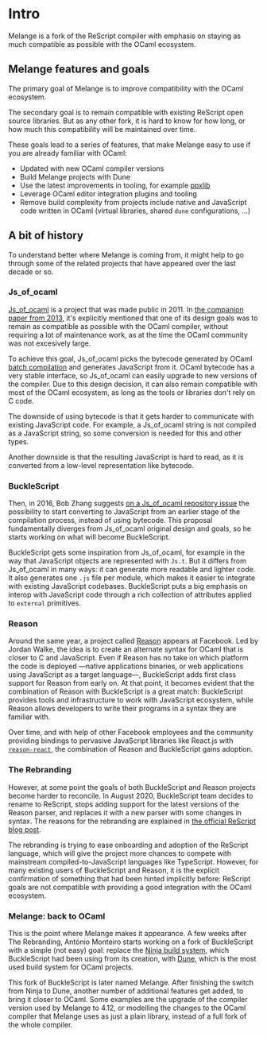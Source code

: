 <h1 data-nav-order="2000-01-01">Intro</h1>

Melange is a fork of the ReScript compiler with emphasis on staying as much compatible as possible with the OCaml ecosystem.

## Melange features and goals

The primary goal of Melange is to improve compatibility with the OCaml ecosystem.

The secondary goal is to remain compatible with existing ReScript open source libraries. But as any other fork, it is hard to know for how long, or how much this compatibility will be maintained over time.

These goals lead to a series of features, that make Melange easy to use if you are already familiar with OCaml:

- Updated with new OCaml compiler versions
- Build Melange projects with Dune
- Use the latest improvements in tooling, for example [ppxlib](https://github.com/ocaml-ppx/ppxlib)
- Leverage OCaml editor integration plugins and tooling
- Remove build complexity from projects include native and JavaScript code written in OCaml (virtual libraries, shared `dune` configurations, ...)

## A bit of history

To understand better where Melange is coming from, it might help to go through some of the related projects that have appeared over the last decade or so.

### Js_of_ocaml

[Js_of_ocaml](https://github.com/ocsigen/js_of_ocaml/) is a project that was made public in 2011. In [the companion paper from 2013](https://www.irif.fr/~balat/publications/vouillon_balat-Js_of_ocaml.pdf), 
it's explicitly mentioned that one of its design goals was to remain as compatible as possible with
the OCaml compiler, without requiring a lot of maintenance work, as at the time the OCaml community was not excesively large.

To achieve this goal, Js_of_ocaml picks the bytecode generated by OCaml [batch compilation](https://ocaml.org/manual/comp.html) and generates JavaScript from it.
OCaml bytecode has a very stable interface, so Js_of_ocaml can easily upgrade to new versions of the compiler. Due to this design decision, it can also remain compatible with most of the
OCaml ecosystem, as long as the tools or libraries don't rely on C code.

The downside of using bytecode is that it gets harder to communicate with existing JavaScript code. For example, a Js_of_ocaml string is not compiled as a JavaScript string, so some conversion is needed for this and other types.

Another downside is that the resulting JavaScript is hard to read, as it is converted from a low-level representation like bytecode.

### BuckleScript

Then, in 2016, Bob Zhang suggests [on a Js_of_ocaml repository issue](https://github.com/ocsigen/js_of_ocaml/issues/338) the possibility to start converting to JavaScript from an earlier stage of the compilation process, instead of using bytecode. This proposal fundamentally diverges from Js_of_ocaml original design and goals, so he starts working on what will become BuckleScript.

BuckleScript gets some inspiration from Js_of_ocaml, for example in the way that JavaScript objects are represented with `Js.t`. But it differs from Js_of_ocaml in many ways: it can generate more readable and lighter code. It also generates one `.js` file per module, which makes it easier to integrate with existing JavaScript codebases. BuckleScript puts a big emphasis on interop with JavaScript code through a rich collection of attributes applied to `external` primitives.

### Reason

Around the same year, a project called [Reason](https://reasonml.github.io/) appears at Facebook. Led by Jordan Walke, the idea is to create an alternate syntax for OCaml that is closer to C and JavaScript. Even if Reason has no take on which platform the code is deployed —native applications binaries, or web applications using JavaScript as a target language—, BuckleScript adds first class support for Reason from early on. At that point, it becomes evident that the combination of Reason with BuckleScript is a great match: BuckleScript provides tools and infrastructure to work with JavaScript ecosystem, while Reason allows developers to write their programs in a syntax they are familiar with.

Over time, and with help of other Facebook employees and the community providing bindings to pervasive JavaScript libraries like React.js with [`reason-react`](https://github.com/reasonml/reason-react/), the combination of Reason and BuckleScript gains adoption.

### The Rebranding

However, at some point the goals of both BuckleScript and Reason projects become harder to reconcile. In August 2020, BuckleScript team decides to rename to ReScript, stops adding support for the latest versions of the Reason parser, and replaces it with a new parser with some changes in syntax. The reasons for the rebranding are explained in [the official ReScript blog post](https://rescript-lang.org/blog/bucklescript-is-rebranding).

The rebranding is trying to ease onboarding and adoption of the ReScript language, which will give the project more chances to compete with mainstream compiled-to-JavaScript languages like TypeScript. However, for many existing users of BuckleScript and Reason, it is the explicit confirmation of something that had been hinted implicitly before: ReScript goals are not compatible with providing a good integration with the OCaml ecosystem.

### Melange: back to OCaml

This is the point where Melange makes it appearance. A few weeks after The Rebranding, António Monteiro starts working on a fork of BuckleScript with a simple (not easy) goal: replace the [Ninja build system](https://ninja-build.org/), which BuckleScript had been using from its creation, with [Dune](https://dune.build/), which is the most used build system for OCaml projects.

This fork of BuckleScript is later named Melange. After finishing the switch from Ninja to Dune, another number of additional features get added, to bring it closer to OCaml. Some examples are the upgrade of the compiler version used by Melange to 4.12, or modelling the changes to the OCaml compiler that Melange uses as just a plain library, instead of a full fork of the whole compiler.

